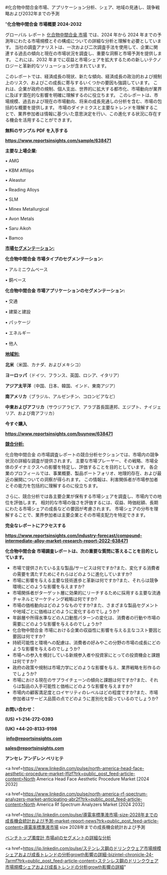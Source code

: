 #化合物中間合金市場、アプリケーション分析、シェア、地域の見通し、競争戦略および2032年までの予測

"<strong>化合物中間合金 市場概要 2024-2032</strong>

グローバル レポート <a href=https://www.reportsinsights.com/sample/638471>化合物中間合金 市場</a> では、2024 年から 2024 年までの予測年にわたる市場規模とその構成についての詳細な分析と理解を必要としています。 当社の調査アナリストは、一次および二次調査手法を使用して、企業に関連する過去の傾向と現在の市場状況を調査し、重要な洞察と市場予測を提供します。 これには、2032 年までに収益と市場シェアを拡大​​するための新しいテクノロジーと革新的なソリューションが含まれています。

このレポートでは、経済成長の現状、新たな傾向、経済成長の政治的および規制上のリスク、およびこの成長に寄与するいくつかの要因も強調しています。 これは、企業が政府の規制、個人支出、世界的に拡大する都市化、市場動向が業界に及ぼす潜在的な影響を明確に理解するのに役立ちます。 このレポートは、市場規模、過去および現在の市場動向、将来の成長見通しの分析を含む、市場の包括的な概要を提供します。 市場のダイナミクスと主要なトレンドを理解することで、業界参加者は情報に基づいた意思決定を行い、この進化する状況に存在する機会を活用することができます。

<strong><b>無料のサンプル PDF を入手する</b></strong>

<a href=https://www.reportsinsights.com/sample/638471><strong><u>https://www.reportsinsights.com/sample/638471</u></strong></a>

<strong>主要な上場企業:</strong>

• AMG

• KBM Affilips

• Aleastur

• Reading Alloys

• SLM

• Minex Metallurgical

• Avon Metals

• Saru Aikoh

• Bamco

<strong><u>市場セグメンテーション</u></strong><strong><u>:</u></strong>

<strong>化合物中間合金 市場タイプのセグメンテーション:</strong>

• アルミニウムベース

• 銅ベース

<strong>化合物中間合金 市場アプリケーションのセグメンテーション:</strong>

• 交通

• 建築と建設

• パッケージ

• エネルギー

• 他人

<strong><u>地域別</u></strong><strong><u>:</u></strong>

<strong>北米</strong>（米国、カナダ、およびメキシコ）

<strong>ヨーロッパ</strong>（ドイツ、フランス、英国、ロシア、イタリア）

<strong>アジア太平洋</strong>（中国、日本、韓国、インド、東南アジア）

<strong>南アメリカ</strong>（ブラジル、アルゼンチン、コロンビアなど）

<strong>中東およびアフリカ</strong>（サウジアラビア、アラブ首長国連邦、エジプト、ナイジェリア、および南アフリカ）

<strong>今すぐ購入</strong>

<a href=https://www.reportsinsights.com/buynow/638471><strong><u>https://www.reportsinsights.com/buynow/638471</u></strong></a>

<strong><u>競合分析:</u></strong>

化合物中間合金 の市場調査レポートの競合分析セクションでは、市場内の競争状況の詳細な調査が提供されます。 主要な市場プレーヤー、その戦略、市場全体のダイナミクスへの影響を特定し、評価することを目的としています。 各企業のプロフィールでは、事業概要、製品ポートフォリオ、地理的存在、および最近の展開についての洞察が得られます。 この情報は、利害関係者が市場参加者とその能力を包括的に理解するのに役立ちます。

さらに、競合分析では各主要企業が保有する市場シェアを調査し、市場内での地位を評価します。 相対的な市場の強さを評価するには、収益、時価総額、長期にわたる市場シェアの成長などの要因が考慮されます。 市場シェアの分布を理解することで、業界参加者は主要企業とその市場支配力を特定できます。

<strong>完全なレポートにアクセスする</strong>

<a href=https://www.reportsinsights.com/industry-forecast/compound-intermediate-alloy-market-research-report-2022-638471><strong><u><b>https://www.reportsinsights.com/industry-forecast/compound-intermediate-alloy-market-research-report-2022-638471</b></u></strong></a>

<strong><b>化合物中間合金 市場調査レポートは、次の重要な質問に答えることを目的としています。</b></strong>
<ul>
  <li>市場で提供されている主な製品/サービスは何ですか?また、変化する消費者の需要を満たすためにそれらはどのように進化していますか?</li>
  <li>市場に影響を与える主要な技術進歩と革新は何ですか?また、それらは競争環境にどのような影響を与えますか?</li>
  <li>市場関係者がターゲット層に効果的にリーチするために採用する主要な流通チャネルとマーケティング戦略は何ですか?</li>
  <li>市場の価格動向はどのようなものですか?また、さまざまな製品セグメントや地域ごとに価格はどのように変化するのでしょうか?</li>
  <li>年齢層や所得水準などの人口動態パターンの変化は、消費者の行動や市場の需要にどのような影響を与えるのでしょうか?</li>
  <li>化合物中間合金 市場における企業の収益性に影響を与える主なコスト要因と要因は何ですか?</li>
  <li>持続可能性と環境への配慮は、消費者の好みやこの分野の市場の成長にどのような影響を与えるのでしょうか?</li>
  <li>市場への参入を検討している新規参入者や投資家にとっての投資機会と課題は何ですか?</li>
  <li>政府の政策や規制は市場力学にどのような影響を与え、業界戦略を形作るのでしょうか?</li>
  <li>市場における現在のサプライチェーンの傾向と課題は何ですか?また、それらは製品の入手可能性と価格にどのような影響を与えますか?</li>
  <li>市場内の顧客満足度とロイヤリティのレベルはどの程度ですか?また、市場参加者はサービス品質の点でどのように差別化を図っているのでしょうか?</li>
</ul>
<strong>お問い合わせ：</strong>

<strong>(US) +1-214-272-0393</strong>

<strong>(UK) +44-20-8133-9198</strong>

<strong> </strong><a href=info@reportsinsights.com><strong><u>info@reportsinsights.com</u></strong></a>

<a href=sales@reportsinsights.com><strong><u>sales@reportsinsights.com</u></strong></a>

<strong>アンセレ アンデレン ベリヒテ</strong>

<a href=https://www.linkedin.com/pulse/north-america-head-face-aesthetic-procedure-market-lflzf?trk=public_post_feed-article-content>North America Head Face Aesthetic Procedure Market [2024 2032]</a>

<a href=https://www.linkedin.com/pulse/north-america-rf-spectrum-analyzers-market-anticipating-abr2f?trk=public_post_feed-article-content>North America Rf Spectrum Analyzers Market [2024 2032]</a>

<a href=https://jp.linkedin.com/pulse/導電率標準液市場-size-2028年までの成長機会統計および予測-market-report-news?trk=public_post_feed-article-content>導電率標準液市場 size 2028年までの成長機会統計および予測</a>

<a href=https://www.linkedin.com/pulse/ベンチトップ濁度計-市場allのセグメントの詳細な分析-market-reports-outlook-360/>ベンチトップ濁度計 市場allのセグメントの詳細な分析</a>

<a href=https://jp.linkedin.com/pulse/ステンレス鋼のドリンクウェア市場規模シェアおよび成長トレンドの分析growth影響の詳細-bizintel-chronicle-24-7armf?trk=public_post_feed-article-content>ステンレス鋼のドリンクウェア市場規模シェアおよび成長トレンドの分析growth影響の詳細</a>"
